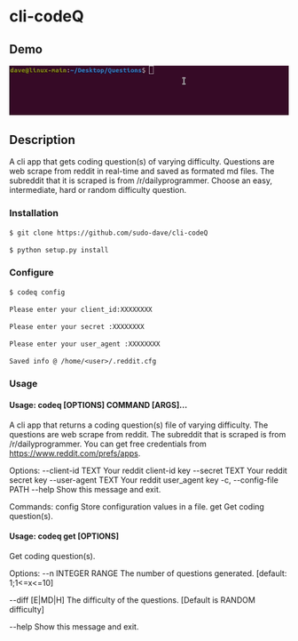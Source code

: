 # cli-codeQ

## Demo
<img src="Img/demo_cli.gif">

## Description
A cli app that gets coding question(s) of varying difficulty. Questions are web scrape from reddit in real-time and saved as formated md files. The subreddit that it is scraped is from /r/dailyprogrammer. Choose an easy, intermediate, hard or random difficulty question.

### Installation 
`$ git clone https://github.com/sudo-dave/cli-codeQ`

`$ python setup.py install`

### Configure
`$ codeq config`

`Please enter your client_id:XXXXXXXX`

`Please enter your secret :XXXXXXXX`

`Please enter your user_agent :XXXXXXXX`

`Saved info @ /home/<user>/.reddit.cfg`

### Usage

#### Usage: codeq [OPTIONS] COMMAND [ARGS]...

  A cli app that returns a coding question(s) file of varying difficulty. The
  questions are web scrape from reddit. The subreddit that is scraped is from
  /r/dailyprogrammer. You can get free credentials from
  https://www.reddit.com/prefs/apps.

Options:
  --client-id TEXT        Your reddit client-id key
  --secret TEXT           Your reddit secret key
  --user-agent TEXT       Your reddit user_agent key
  -c, --config-file PATH
  --help                  Show this message and exit.

Commands:
  config  Store configuration values in a file.
  get     Get coding question(s).

#### Usage: codeq get [OPTIONS]

  Get coding question(s).

Options:
  --n INTEGER RANGE  The number of questions generated.  [default: 1;1<=x<=10]
  
  --diff [E|MD|H]    The difficulty of the questions. [Default is RANDOM difficulty]
                    
  --help             Show this message and exit.






